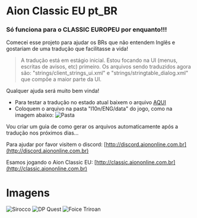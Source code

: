 # Aion Classic EU pt_BR

### Só funciona para o CLASSIC EUROPEU por enquanto!!!

Comecei esse projeto para ajudar os BRs que não entendem Inglês e gostariam de uma tradução que facilitasse a vida!

> A tradução está em estágio inicial. Estou focando na UI (menus, escritas de avisos, etc) primeiro.
> Os arquivos sendo traduzidos agora são: "strings/client_strings_ui.xml" e "strings/stringtable_dialog.xml" que compõe a maior parte da UI.

Qualquer ajuda será muito bem vinda!

- Para testar a tradução no estado atual baixem o arquivo [AQUI](https://github.com/giordanidev/aion-classic-ptbr/raw/main/teste/data_ptbr.pak)
- Coloquem o arquivo na pasta "l10n/ENG/data" do jogo, como na imagem abaixo:
![Pasta](https://i.imgur.com/2YwIkRS.png)

Vou criar um guia de como gerar os arquivos automaticamente após a tradução nos próximos dias...

Para ajudar por favor visitem o discord: [http://discord.aiononline.com.br](http://discord.aiononline.com.br)

Esamos jogando o Aion Classic EU: [http://classic.aiononline.com.br](http://classic.aiononline.com.br)


# Imagens
![Sirocco](https://imgur.com/PK3elax.png)
![DP Quest](https://imgur.com/fn51O0Z.png)
![Foice Triroan](https://i.imgur.com/yjWkAdt.png)
